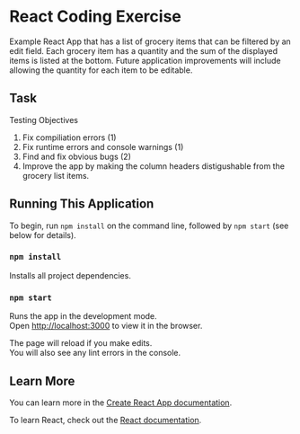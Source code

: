 # React Coding Exercise

Example React App that has a list of grocery items that can be filtered by an edit field.
Each grocery item has a quantity and the sum of the displayed items is listed at the bottom.
Future application improvements will include allowing the quantity for each item to be editable.

## Task

Testing Objectives

1. Fix compiliation errors (1)
2. Fix runtime errors and console warnings (1)
3. Find and fix obvious bugs (2)
4. Improve the app by making the column headers distigushable from the grocery list items.

## Running This Application

To begin, run `npm install` on the command line, followed by `npm start` (see below for details).

### `npm install`

Installs all project dependencies.<br />

### `npm start`

Runs the app in the development mode.<br />
Open [http://localhost:3000](http://localhost:3000) to view it in the browser.

The page will reload if you make edits.<br />
You will also see any lint errors in the console.

## Learn More

You can learn more in the [Create React App documentation](https://facebook.github.io/create-react-app/docs/getting-started).

To learn React, check out the [React documentation](https://reactjs.org/).
